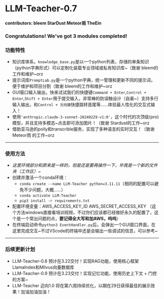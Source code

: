 # LLM-Teacher-0.7

#### contributors: bleem StarDust Meteor雨 TheEin

### Congratulations! We've got 3 modules completed!

### 功能特性
- 知识库体系，`knowledge_base.py`是以一个python列表，存储的单条知识（python字典形式）可以定制化装载专业领域或私有知识库~（致谢 bleem的工作和维护~orz
- 提示词库`PromptLab.py`是一个python字典，统一管理和更新不同的提示词，便于维护和项目分割（致谢 bleem的工作和维护~orz
- GUI窗口输入输出，快来试试我们的快捷键`Command + Enter`,`Control + Enter`,`Shift + Enter`用于提交输入，非常棒的防误触设计（自豪~）支持多行输入输出，和`Control + 方向键`快捷跳转首尾等……体验最人性化的交互式输入！
- 使用`'anthropic.claude-3-sonnet-20240229-v1:0'`，这个时代的次顶级(pro)模型，并且支持多模态~点击即可添加图片！（致谢 Stardust的工作~orz
- 借助亚马逊的polly和transcrible服务，实现了多种语言的实时交互！（致谢 Meteor雨 的工作~orz

---

### 使用方法
- *这里环境部分和原来是一样的，但是还是要再操作一下，毕竟是一个新的文件夹（工作区）~*
- 创建并激活一个conda环境：
    - ```conda create --name LLM-Teacher python=3.11.11```（相同的配置可以避免不少问题，大概……）
    - ```conda activate LLM-Teacher```
    - ```pip3 install -r requirements.txt```
- 配置环境变量：AWS_ACCESS_KEY_ID AWS_SECRET_ACCESS_KEY （这个方法windows直接看培训视频，不过你们应该都已经做好永久的配置了，这个是一个常出问题的点，**要记得全大写和加AWS，呜呜**）
- 在终端启动命令```python3 EventHandler.py```后，会弹出一个GUI窗口界面，在这里完成交互~不过VScode的终端中还是会输出一些调试的信息，可以参考~

---
### 后续更新计划
- LLM-Teacher-0.8 预计在3.22交付！实现RAG功能，使用核心框架LlamaIndex和Milvus向量数据库
- LLM-Teacher-0.9 预计在3.23交付！实现记忆功能，使用历史上下文 + 门控的方案~
- LLM-Teacher 迈向1.0 将在第六周持续优化，以期在29日获得最佳的展示效果！加油加油加油！